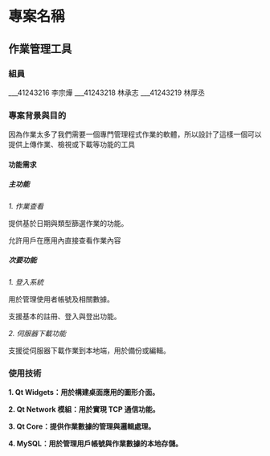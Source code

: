 # 專案名稱

## 作業管理工具

### 組員
___41243216 李宗燁
___41243218 林承志
___41243219 林厚丞

### 專案背景與目的

因為作業太多了我們需要一個專門管理程式作業的軟體，所以設計了這樣一個可以提供上傳作業、檢視或下載等功能的工具

#### 功能需求

##### 主功能

_1. 作業查看_

提供基於日期與類型篩選作業的功能。

允許用戶在應用內直接查看作業內容

##### 次要功能

_1. 登入系統_

用於管理使用者帳號及相關數據。

支援基本的註冊、登入與登出功能。

_2. 伺服器下載功能_

支援從伺服器下載作業到本地端，用於備份或編輯。

### 使用技術

__1. Qt Widgets：用於構建桌面應用的圖形介面。__

__2. Qt Network 模組：用於實現 TCP 通信功能。__

__3. Qt Core：提供作業數據的管理與邏輯處理。__

__4. MySQL：用於管理用戶帳號與作業數據的本地存儲。__
